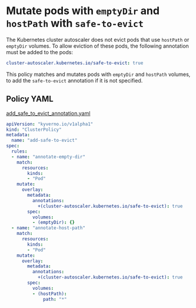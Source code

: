 # Mutate pods with `emptyDir` and `hostPath` with `safe-to-evict`

The Kubernetes cluster autoscaler does not evict pods that use `hostPath` or `emptyDir` volumes. To allow eviction of these pods, the following annotation must be added to the pods:

````yaml
cluster-autoscaler.kubernetes.io/safe-to-evict: true
````

This policy matches and mutates pods with `emptyDir` and `hostPath` volumes, to add the `safe-to-evict` annotation if it is not specified.

## Policy YAML

[add_safe_to_evict_annotation.yaml](best_practices/add_safe_to_evict.yaml)

````yaml
apiVersion: "kyverno.io/v1alpha1"
kind: "ClusterPolicy"
metadata: 
  name: "add-safe-to-evict"
spec: 
  rules: 
  - name: "annotate-empty-dir"
    match: 
      resources: 
        kinds: 
        - "Pod"
    mutate: 
      overlay:
        metadata:
          annotations:
            +(cluster-autoscaler.kubernetes.io/safe-to-evict): true
        spec:          
          volumes: 
          - (emptyDir): {}
  - name: "annotate-host-path"
    match: 
      resources: 
        kinds: 
        - "Pod"
    mutate: 
      overlay:
        metadata:
          annotations:
            +(cluster-autoscaler.kubernetes.io/safe-to-evict): true
        spec:          
          volumes: 
          - (hostPath):
              path: "*"

````

